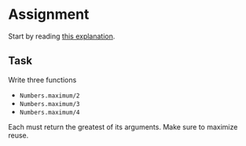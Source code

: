 # Assignment

Start by reading [this explanation](../../reading-materials/compiler-checks.md).

## Task

Write three functions

* `Numbers.maximum/2`
* `Numbers.maximum/3`
* `Numbers.maximum/4`

Each must return the greatest of its arguments.
Make sure to maximize reuse.
